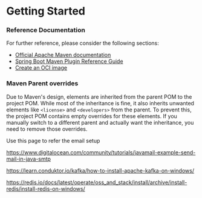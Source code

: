 # Getting Started

### Reference Documentation
For further reference, please consider the following sections:

* [Official Apache Maven documentation](https://maven.apache.org/guides/index.html)
* [Spring Boot Maven Plugin Reference Guide](https://docs.spring.io/spring-boot/3.5.0/maven-plugin)
* [Create an OCI image](https://docs.spring.io/spring-boot/3.5.0/maven-plugin/build-image.html)

### Maven Parent overrides

Due to Maven's design, elements are inherited from the parent POM to the project POM.
While most of the inheritance is fine, it also inherits unwanted elements like `<license>` and `<developers>` from the parent.
To prevent this, the project POM contains empty overrides for these elements.
If you manually switch to a different parent and actually want the inheritance, you need to remove those overrides.

Use this page to refer the email setup 

[//]: # (Install Kafka on Docker)
https://www.digitalocean.com/community/tutorials/javamail-example-send-mail-in-java-smtp

[//]: # (Install Kafka on Windows)
https://learn.conduktor.io/kafka/how-to-install-apache-kafka-on-windows/

[//]: # (Install Kafka on Redis)
https://redis.io/docs/latest/operate/oss_and_stack/install/archive/install-redis/install-redis-on-windows/